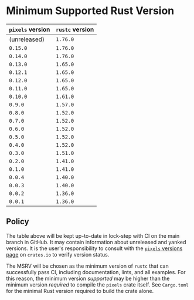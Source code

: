 # Minimum Supported Rust Version

| `pixels` version | `rustc` version |
|------------------|-----------------|
| (unreleased)     | `1.76.0`        |
| `0.15.0`         | `1.76.0`        |
| `0.14.0`         | `1.76.0`        |
| `0.13.0`         | `1.65.0`        |
| `0.12.1`         | `1.65.0`        |
| `0.12.0`         | `1.65.0`        |
| `0.11.0`         | `1.65.0`        |
| `0.10.0`         | `1.61.0`        |
| `0.9.0`          | `1.57.0`        |
| `0.8.0`          | `1.52.0`        |
| `0.7.0`          | `1.52.0`        |
| `0.6.0`          | `1.52.0`        |
| `0.5.0`          | `1.52.0`        |
| `0.4.0`          | `1.52.0`        |
| `0.3.0`          | `1.51.0`        |
| `0.2.0`          | `1.41.0`        |
| `0.1.0`          | `1.41.0`        |
| `0.0.4`          | `1.40.0`        |
| `0.0.3`          | `1.40.0`        |
| `0.0.2`          | `1.36.0`        |
| `0.0.1`          | `1.36.0`        |

## Policy

The table above will be kept up-to-date in lock-step with CI on the main branch in GitHub. It may contain information about unreleased and yanked versions. It is the user's responsibility to consult with the [`pixels` versions page](https://crates.io/crates/pixels/versions) on `crates.io` to verify version status.

The MSRV will be chosen as the minimum version of `rustc` that can successfully pass CI, including documentation, lints, and all examples. For this reason, the minimum version _supported_ may be higher than the minimum version _required_ to compile the `pixels` crate itself. See `Cargo.toml` for the minimal Rust version required to build the crate alone.
